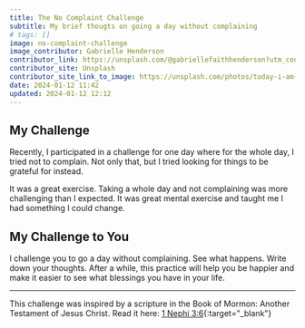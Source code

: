 ```yaml
---
title: The No Complaint Challenge
subtitle: My brief thougts on going a day without complaining
# tags: []
image: no-complaint-challenge
image_contributor: Gabrielle Henderson
contributor_link: https://unsplash.com/@gabriellefaithhenderson?utm_content=creditCopyText&utm_medium=referral&utm_source=unsplash
contributor_site: Unsplash
contributor_site_link_to_image: https://unsplash.com/photos/today-i-am-grateful-book-M4lve6jR26E?utm_content=creditCopyText&utm_medium=referral&utm_source=unsplash
date: 2024-01-12 11:42
updated: 2024-01-12 12:12
---
```


## My Challenge
Recently, I participated in a challenge for one day where for the whole day, I tried not to complain. Not only that, but I tried looking for things to be grateful for instead.

It was a great exercise. Taking a whole day and not complaining was more challenging than I expected. It was great mental exercise and taught me I had something I could change.

## My Challenge to You
I challenge you to go a day without complaining. See what happens. Write down your thoughts. After a while, this practice will help you be happier and make it easier to see what blessings you have in your life.

---
This challenge was inspired by a scripture in the Book of Mormon: Another Testament of Jesus Christ. Read it here:
[1 Nephi 3:6](https://www.churchofjesuschrist.org/study/scriptures/bofm/1-ne/3?id=p6&lang=eng#p6){:target="_blank"}
